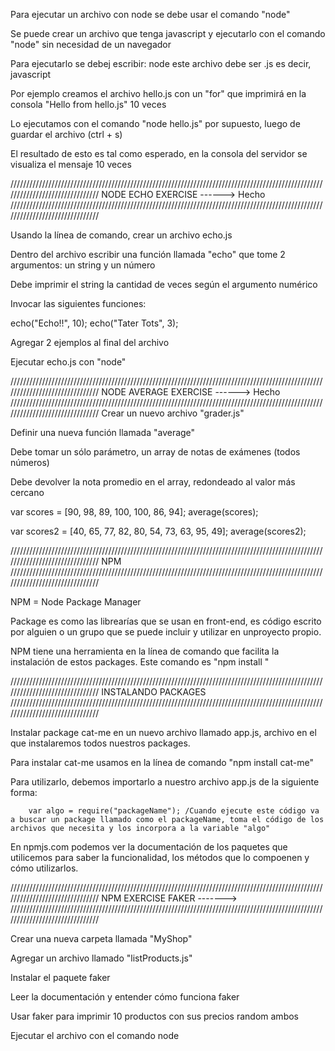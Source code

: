 Para ejecutar un archivo con node se debe usar el comando "node"

Se puede crear un archivo que tenga javascript y ejecutarlo con el comando "node" sin necesidad de un navegador

Para ejecutarlo se debej escribir: node <nombre del archivo> este archivo debe ser .js es decir, javascript

Por ejemplo creamos el archivo hello.js con un "for" que imprimirá en la consola "Hello from hello.js" 10 veces 

Lo ejecutamos con el comando "node hello.js" por supuesto, luego de guardar el archivo (ctrl + s)

El resultado de esto es tal como esperado, en la consola del servidor se visualiza el mensaje 10 veces

///////////////////////////////////////////////////////////////////////////////////////////////////////////////////////////////
                                            NODE ECHO EXERCISE ------> Hecho
///////////////////////////////////////////////////////////////////////////////////////////////////////////////////////////////

Usando la línea de comando, crear un archivo echo.js

Dentro del archivo escribir una función llamada "echo" que tome 2 argumentos: un string y un número

Debe imprimir el string la cantidad de veces según el argumento numérico

Invocar las siguientes funciones:

echo("Echo!!", 10);
echo("Tater Tots", 3);

Agregar 2 ejemplos al final del archivo

Ejecutar echo.js con "node"

///////////////////////////////////////////////////////////////////////////////////////////////////////////////////////////////
                                            NODE AVERAGE EXERCISE ------> Hecho
///////////////////////////////////////////////////////////////////////////////////////////////////////////////////////////////
Crear un nuevo archivo "grader.js"

Definir una nueva función llamada "average"

Debe tomar un sólo parámetro, un array de notas de exámenes (todos números)

Debe devolver la nota promedio en el array, redondeado al valor más cercano

var scores = [90, 98, 89, 100, 100, 86, 94];
average(scores);

var scores2 = [40, 65, 77, 82, 80, 54, 73, 63, 95, 49];
average(scores2);

///////////////////////////////////////////////////////////////////////////////////////////////////////////////////////////////
                                                        NPM
///////////////////////////////////////////////////////////////////////////////////////////////////////////////////////////////

NPM = Node Package Manager

Package es como las librearías que se usan en front-end, es código escrito por alguien o un grupo que se puede incluir y utilizar en unproyecto propio.

NPM tiene una herramienta en la línea de comando que facilita la instalación de estos packages. Este comando es "npm install <nombre del package>"

///////////////////////////////////////////////////////////////////////////////////////////////////////////////////////////////
                                        INSTALANDO PACKAGES
///////////////////////////////////////////////////////////////////////////////////////////////////////////////////////////////

Instalar package cat-me en un nuevo archivo llamado app.js, archivo en el que instalaremos todos nuestros packages.

Para instalar cat-me usamos en la línea de comando "npm install cat-me"

Para utilizarlo, debemos importarlo a nuestro archivo app.js de la siguiente forma:
        
        var algo = require("packageName"); /Cuando ejecute este código va a buscar un package llamado como el packageName, toma el código de los archivos que necesita y los incorpora a la variable "algo"
        
En npmjs.com podemos ver la documentación de los paquetes que utilicemos para saber la funcionalidad, los métodos que lo compoenen y cómo utilizarlos.

///////////////////////////////////////////////////////////////////////////////////////////////////////////////////////////////
                                        NPM EXERCISE FAKER ------->
///////////////////////////////////////////////////////////////////////////////////////////////////////////////////////////////

Crear una nueva carpeta llamada "MyShop"

Agregar un archivo llamado "listProducts.js"

Instalar el paquete faker

Leer la documentación y entender cómo funciona faker

Usar faker para imprimir 10 productos con sus precios random ambos

Ejecutar el archivo con el comando node

